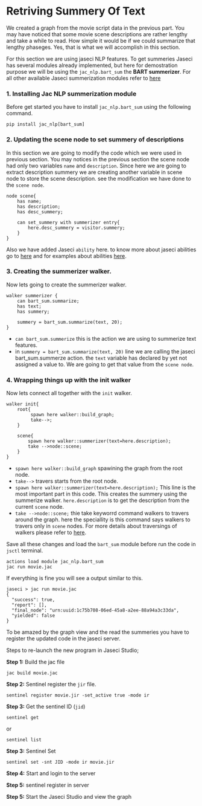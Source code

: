# Retriving Summery Of Text

We created a graph from the movie script data in the previous part. You may have noticed that some movie scene descriptions are rather lengthy and take a while to read. How simple it would be if we could summarize that lengthy phaseges. Yes, that is what we will accomplish in this section.

For this section we are using jaseci NLP features. To get summeries Jaseci has several modules already implemented, but here for demostration purpose we will be using the `jac_nlp.bart_sum` the **BART summerizer**. For all other available Jaseci summerization modules refer to [here](../../../README.md)

### 1. Installing Jac NLP summerization module

Before get started you have to install `jac_nlp.bart_sum` using the following command.

```
pip install jac_nlp[bart_sum]
```

### 2. Updating the scene node to set summery of descriptions

In this section we are going to modify the code which we were used in previous section. You may notices in the previous section the scene node had only two variables `name` and `description`. Since here we are going to extract description summery we are creating another variable in scene node to store the scene description. see the modification we have done to the `scene node`.

```jac
node scene{
    has name;
    has description;
    has desc_summery;

    can set_summery with summerizer entry{
        here.desc_summery = visitor.summery;
    }
}
```

Also we have added Jaseci `ability` here. to know more about jaseci abilities go to [here](../canoniCAI/codelab/lang_dogs/../../../../CanoniCAI/codelabs/lang_docs/abilities.md) and for examples about abilities [here](../canoniCAI/codelabs/../../../CanoniCAI/codelabs/lang_docs/abilities_by_example.md).


### 3. Creating the summerizer walker.

Now lets going to create the summerizer walker.

```
walker summerizer {
    can bart_sum.summarize;
    has text;
    has summery;

    summery = bart_sum.summarize(text, 20);
}
```

- `can bart_sum.summerize` this is the action we are using to summerize text features.
-  in `summery = bart_sum.summarize(text, 20)` line we are calling the jaseci bart_sum.summerze action. the `text` variable has declared by yet not assigned a value to. We are going to get that value from the `scene node`.


### 4. Wrapping things up with the init walker

Now lets connect all together with the `init` walker.

```
walker init{
    root{
         spawn here walker::build_graph;
         take-->;
    }

    scene{
        spawn here walker::summerizer(text=here.description);
        take -->node::scene;
    }
}
```

- `spawn here walker::build_graph` spawining the graph from the root node.
- `take-->` travers starts from the root node.
- `spawn here walker::summerizer(text=here.description);` This line is the most important part in this code. This creates the summery using the summerize walker. `here.description` is to get the description from the current `scene` node.
- `take -->node::scene;` thie take keyworrd command walkers to travers around the graph. here the speciallity is this command says walkers to travers only in `scene` nodes. For more details about traversings of walkers please refer to [here](../canoniCAI/codelabs/lang_docs/../../../../CanoniCAI/codelabs/lang_docs/walkers_by_example.md).


Save all these changes and load the `bart_sum` module before run the code in `jsctl` terminal.

```
actions load module jac_nlp.bart_sum
jac run movie.jac
```
If everything is fine you will see a output similar to this.

```
jaseci > jac run movie.jac
{
  "success": true,
  "report": [],
  "final_node": "urn:uuid:1c75b708-06ed-45a8-a2ee-88a94a3c33da",
  "yielded": false
}
```

To be amazed by the graph view and the read the summeries you have to register the updated code in the jaseci server.

Steps to re-launch the new program in Jaseci Studio;

**Step 1:** Build the jac file
```
jac build movie.jac
```

**Step 2:** Sentinel register the `jir`   file.
```
sentinel register movie.jir -set_active true -mode ir
```

**Step 3:** Get the sentinel ID (`jid`)

```
sentinel get
```

or

```
sentinel list
```

**Step 3:** Sentinel Set

```
sentinel set -snt JID -mode ir movie.jir
```

**Step 4:** Start and login to the server

**Step 5:** sentinel register in server

**Step 5:** Start the Jaseci Studio and view the graph